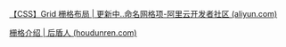 [【CSS】Grid 栅格布局 | 更新中..命名网格项-阿里云开发者社区 (aliyun.com)](https://developer.aliyun.com/article/940618)

[栅格介绍 | 后盾人 (houdunren.com)](https://doc.houdunren.com/%E7%B3%BB%E7%BB%9F%E8%AF%BE%E7%A8%8B/css/11%20%E6%A0%85%E6%A0%BC%E7%B3%BB%E7%BB%9F.html#%E6%A0%85%E6%A0%BC%E6%B5%81%E5%8A%A8)
